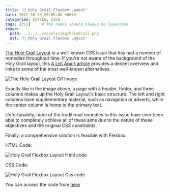 ```yaml
---
title: '🎃 Holy Grail Flexbox Layout'
date: 2022-10-23 00:00:00 +0000
categories: [STYLE, CSS]
tags: [css]     # TAG names should always be lowercase
image:
  path: ../../../assets/img/holyGrail.png
  alt: '🎃 Holy Grail Flexbox Layout'
---
```


[The Holy Grail Layout](https://en.wikipedia.org/wiki/Holy_grail_(web_design)) is a well-known CSS issue that has had a number of remedies throughout time. If you're not aware of the background of the Holy Grail layout, this [A List Apart article](https://www.digitalocean.com/community/tutorials/css-css-grid-holy-grail-layout) provides a decent overview and links to some of the most well-known alternatives.


![The Holy Grail Layout Gif Image](https://dev-to-uploads.s3.amazonaws.com/uploads/articles/921r9w1gpih1r2i7ru7q.gif)



Exactly like in the image above, a page with a header, footer, and three columns makes up the Holy Grail Layout's basic structure. The left and right columns have supplementary material, such as navigation or adverts, while the center column is home to the primary text.



Unfortunately, none of the traditional remedies to this issue have ever been able to completely achieve all of these aims due to the nature of these objectives and the original CSS constraints.

Finally, a comprehensive solution is feasible with Flexbox.


HTML Code: 

![Holy Grail Flexbox Layout Html code](https://dev-to-uploads.s3.amazonaws.com/uploads/articles/radnvqik6xvzgmc3breh.png)


CSS Code: 

![Holy Grail Flexbox Layout Css code](https://dev-to-uploads.s3.amazonaws.com/uploads/articles/dgl8xbag0hver9uok92p.png)


You can access the code from [here](https://codepen.io/Akr-am/pen/ZEBYWyX)




